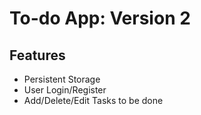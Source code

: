 # To-do App: Version 2

## Features
- Persistent Storage
- User Login/Register
- Add/Delete/Edit Tasks to be done
